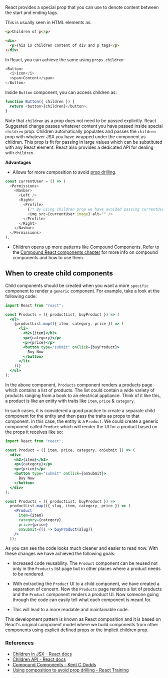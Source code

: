 React provides a special prop that you can use to denote content between the
start and ending tags.

This is usually seen in HTML elements as:

```html
<p>Children of p</p>

<div>
  <p>This is children content of div and p tags</p>
</div>
```

In React, you can achieve the same using `props.children`:

```javascript
<Button>
  <i>icon</i>
  <span>Content</span>
</Button>
```

Inside `Button` component, you can access children as:

```javascript
function Button({ children }) {
  return <button>{children}</button>;
}
```

Note that `children` as a prop does not need to be passed explicitly. React
Suggested change passes whatever content you have passed inside special
`children` prop. Children automatically populates and passes the `children` prop
with whatever JSX you have wrapped under the component as children. This prop is
fit for passing in large values which can be substituted with any React element.
React also provides a dedicated API for dealing with `children`.

**Advantages**

- Allows for more composition to avoid
  [prop drilling](https://kentcdodds.com/blog/prop-drilling).

```javascript
const currentUser = () => (
  <Permissions>
    <Navbar>
      <Left />
      <Right>
        <Profile>
          {/* By using children prop we have avoided passing currentUser to components in multiple levels */}
          <img src={currentUser.image} alt="" />
        </Profile>
      </Right>
    </Navbar>
  </Permissions>
);
```

- Children opens up more patterns like Compound Components. Refer to the
  [Compound React components chapter](https://courses.bigbinaryacademy.com/learn-react/react-best-practices/compound-react-components/)
  for more info on compound components and how to use them.

## When to create child components

Child components should be created when you want a more `specific` component to
render a `generic` component. For example, take a look at the following code:

```jsx
import React from "react";

const Products = ({ productList, buyProduct }) => (
  <ul>
    {productList.map(({ item, category, price }) => (
      <li>
        <h2>{item}</h2>
        <p>{category}</p>
        <p>{price}</p>
        <button type="submit" onClick={buyProduct}>
          Buy Now
        </button>
      </li>
    ))}
  </ul>
);
```

In the above component, `Products` component renders a products page which
contains a list of products. The list could contain a wide variety of products
ranging from a book to an electrical appliance. Think of it like this, a product
is like an entity with traits like `item`, `price` & `category`.

In such cases, it is considered a good practice to create a separate child
component for the entity and then pass the traits as props to that component. In
this case, the entity is a `Product`. We could create a generic component called
`Product` which will render the UI for a product based on the props it receives
like so:

```jsx
import React from "react";

const Product = ({ item, price, category, onSubmit }) => (
  <div>
    <h2>{item}</h2>
    <p>{category}</p>
    <p>{price}</p>
    <button type="submit" onClick={onSubmit}>
      Buy Now
    </button>
  </div>
);

const Products = ({ productList, buyProduct }) =>
  productList.map(({ slug, item, category, price }) => (
    <Product
      item={item}
      category={category}
      price={price}
      onSubmit={() => buyProduct(slug)}
    />
  ));
```

As you can see the code looks much cleaner and easier to read now. With these
changes we have achieved the following goals:

- Increased code reusability. The `Product` component can be reused not only in
  the `Products` list page but in other places where a product needs to be
  rendered.

- With extracting the `Product` UI to a child component, we have created a
  separation of concern. Now the `Products` page renders a list of products and
  the `Product` component renders a product UI. Now someone going through the
  code can easily tell what each component is meant for.

- This will lead to a more readable and maintainable code.

This development pattern is known as React composition and it is based on
React's original component model where we build components from other components
using explicit defined props or the implicit children prop.

### References

- [Children in JSX - React docs](https://reactjs.org/docs/jsx-in-depth.html#children-in-jsx)
- [Children API - React docs](https://reactjs.org/docs/react-api.html#reactchildren)
- [Compound Components - Kent C Dodds](https://kentcdodds.com/blog/compound-components-with-react-hooks/)
- [Using composition to avoid prop drilling - React Training](https://www.youtube.com/watch?v=3XaXKiXtNjw)
